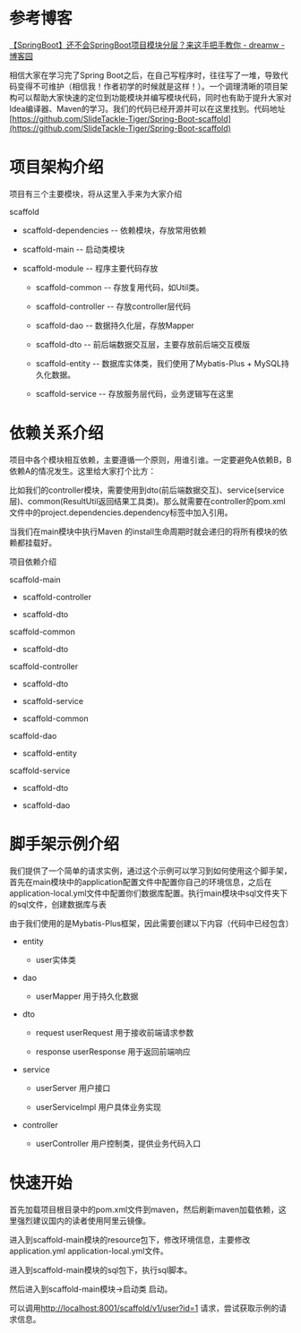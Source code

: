 # 参考博客

[【SpringBoot】还不会SpringBoot项目模块分层？来这手把手教你 - dreamw - 博客园](https://www.cnblogs.com/wl-blog/p/17260821.html)

相信大家在学习完了Spring Boot之后，在自己写程序时，往往写了一堆，导致代码变得不可维护（相信我！作者初学的时候就是这样！）。一个调理清晰的项目架构可以帮助大家快速的定位到功能模块并编写模块代码，同时也有助于提升大家对Idea编译器、Maven的学习。我们的代码已经开源并可以在这里找到。代码地址[https://github.com/SlideTackle-Tiger/Spring-Boot-scaffold](https://github.com/SlideTackle-Tiger/Spring-Boot-scaffold)

# 项目架构介绍

项目有三个主要模块，将从这里入手来为大家介绍

scaffold

- scaffold-dependencies -- 依赖模块，存放常用依赖

- scaffold-main -- 启动类模块

- scaffold-module  -- 程序主要代码存放

    - scaffold-common  -- 存放复用代码，如Util类。

    - scaffold-controller  -- 存放controller层代码

    - scaffold-dao  -- 数据持久化层，存放Mapper

    - scaffold-dto  -- 前后端数据交互层，主要存放前后端交互模版

    - scaffold-entity  -- 数据库实体类，我们使用了Mybatis-Plus + MySQL持久化数据。

    - scaffold-service  -- 存放服务层代码，业务逻辑写在这里

# 依赖关系介绍

项目中各个模块相互依赖，主要遵循一个原则，用谁引谁。一定要避免A依赖B，B依赖A的情况发生。这里给大家打个比方：

比如我们的controller模块，需要使用到dto(前后端数据交互)、service(service层)、common(ResultUtil返回结果工具类)。那么就需要在controller的pom.xml文件中的project.dependencies.dependency标签中加入引用。

当我们在main模块中执行Maven 的install生命周期时就会递归的将所有模块的依赖都挂载好。

项目依赖介绍

scaffold-main

- scaffold-controller

- scaffold-dto

scaffold-common

- scaffold-dto

scaffold-controller

- scaffold-dto

- scaffold-service

- scaffold-common

scaffold-dao

- scaffold-entity

scaffold-service

- scaffold-dto

- scaffold-dao

# 脚手架示例介绍

我们提供了一个简单的请求实例，通过这个示例可以学习到如何使用这个脚手架，首先在main模块中的application配置文件中配置你自己的环境信息，之后在application-local.yml文件中配置你们数据库配置。执行main模块中sql文件夹下的sql文件，创建数据库与表

由于我们使用的是Mybatis-Plus框架，因此需要创建以下内容（代码中已经包含）

- entity

    - user实体类

- dao

    - userMapper 用于持久化数据

- dto

    - request userRequest 用于接收前端请求参数

    - response userResponse 用于返回前端响应

- service

    - userServer 用户接口

    - userServiceImpl 用户具体业务实现

- controller

    - userController 用户控制类，提供业务代码入口

# 快速开始

首先加载项目根目录中的pom.xml文件到maven，然后刷新maven加载依赖，这里强烈建议国内的读者使用阿里云镜像。

进入到scaffold-main模块的resource包下，修改环境信息，主要修改application.yml application-local.yml文件。

进入到scaffold-main模块的sql包下，执行sql脚本。

然后进入到scaffold-main模块→启动类 启动。

可以调用[http://localhost:8001/scaffold/v1/user?id=1](http://localhost:8001/scaffold/v1/user?id=1) 请求，尝试获取示例的请求信息。









